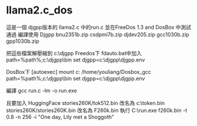 # llama2.c_dos
這是一個 djgpp版本的 llama2.c 中的run.c
並在FreeDos 1.3 and DosBox 中測試通過
編譯使用
Djgpp
bnu2351b.zip
csdpmi7b.zip
djdev205.zip
gcc1030b.zip
gpp1030b.zip

把這些檔案解壓縮到 c:\djgpp
Freedos下
fdauto.bat中加入
path=%path%;c:\djgpp\bin
set djgpp=c:\djgpp\djgpp.env

DosBox下 
[autoexec]
mount c: /home/youliang/Dosbox_gcc
path=%path%;c:\djgpp\bin
set djgpp=c:\djgpp\djgpp.env

編譯
gcc run.c -lm -o run.exe 

且要加入 HuggingFace
stories260K/tok512.bin
改名為 c:\token.bin
stories260K/stories260K.bin
改名為 
F260k.bin
執行
C:\run.exe f260k.bin -t 0.8 -n 256 -i "One day, Lily met a Shoggoth"



